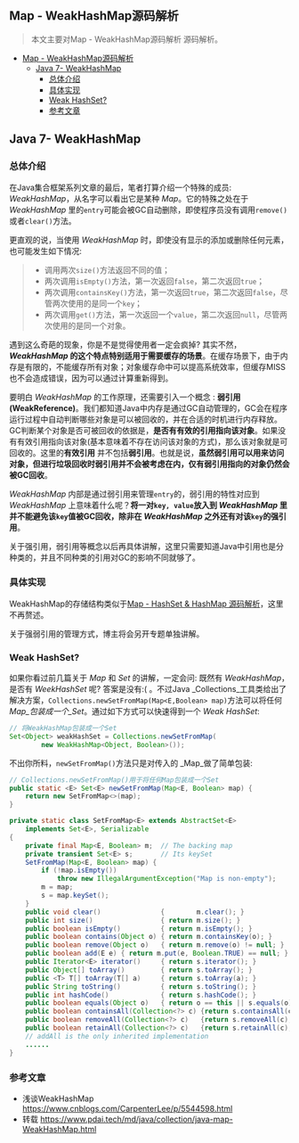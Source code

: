 ## Map - WeakHashMap源码解析

> 本文主要对Map - WeakHashMap源码解析 源码解析。

-   [Map - WeakHashMap源码解析](#map---weakhashmap%E6%BA%90%E7%A0%81%E8%A7%A3%E6%9E%90)
    -   [Java 7- WeakHashMap](#java-7--weakhashmap)
        -   [总体介绍](#%E6%80%BB%E4%BD%93%E4%BB%8B%E7%BB%8D)
        -   [具体实现](#%E5%85%B7%E4%BD%93%E5%AE%9E%E7%8E%B0)
        -   [Weak HashSet?](#weak-hashset)
        -   [参考文章](#%E5%8F%82%E8%80%83%E6%96%87%E7%AB%A0)

## Java 7- WeakHashMap

### 总体介绍

在Java集合框架系列文章的最后，笔者打算介绍一个特殊的成员: _WeakHashMap_，从名字可以看出它是某种 _Map_。它的特殊之处在于 _WeakHashMap_ 里的`entry`可能会被GC自动删除，即使程序员没有调用`remove()`或者`clear()`方法。

更直观的说，当使用 _WeakHashMap_ 时，即使没有显示的添加或删除任何元素，也可能发生如下情况:

> -   调用两次`size()`方法返回不同的值；
> -   两次调用`isEmpty()`方法，第一次返回`false`，第二次返回`true`；
> -   两次调用`containsKey()`方法，第一次返回`true`，第二次返回`false`，尽管两次使用的是同一个`key`；
> -   两次调用`get()`方法，第一次返回一个`value`，第二次返回`null`，尽管两次使用的是同一个对象。

遇到这么奇葩的现象，你是不是觉得使用者一定会疯掉? 其实不然，**_WeakHashMap_ 的这个特点特别适用于需要缓存的场景**。在缓存场景下，由于内存是有限的，不能缓存所有对象；对象缓存命中可以提高系统效率，但缓存MISS也不会造成错误，因为可以通过计算重新得到。

要明白 _WeakHashMap_ 的工作原理，还需要引入一个概念 : **弱引用(WeakReference)**。我们都知道Java中内存是通过GC自动管理的，GC会在程序运行过程中自动判断哪些对象是可以被回收的，并在合适的时机进行内存释放。GC判断某个对象是否可被回收的依据是，**是否有有效的引用指向该对象**。如果没有有效引用指向该对象(基本意味着不存在访问该对象的方式)，那么该对象就是可回收的。这里的**有效引用** 并不包括**弱引用**。也就是说，**虽然弱引用可以用来访问对象，但进行垃圾回收时弱引用并不会被考虑在内，仅有弱引用指向的对象仍然会被GC回收**。

_WeakHashMap_ 内部是通过弱引用来管理`entry`的，弱引用的特性对应到 _WeakHashMap_ 上意味着什么呢？**将一对`key, value`放入到 _WeakHashMap_ 里并不能避免该`key`值被GC回收，除非在 _WeakHashMap_ 之外还有对该`key`的强引用**。

关于强引用，弱引用等概念以后再具体讲解，这里只需要知道Java中引用也是分种类的，并且不同种类的引用对GC的影响不同就够了。

### 具体实现

WeakHashMap的存储结构类似于[Map - HashSet & HashMap 源码解析](https://www.pdai.tech/md/java/collection/java-map-HashMap&HashSet.html)，这里不再赘述。

关于强弱引用的管理方式，博主将会另开专题单独讲解。

### Weak HashSet?

如果你看过前几篇关于 _Map_ 和 _Set_ 的讲解，一定会问: 既然有 _WeakHashMap_，是否有 _WeekHashSet_ 呢? 答案是没有:( 。不过Java _Collections_工具类给出了解决方案，`Collections.newSetFromMap(Map<E,Boolean> map)`方法可以将任何 _Map_包装成一个_Set_。通过如下方式可以快速得到一个 _Weak HashSet_:

```java
// 将WeakHashMap包装成一个Set
Set<Object> weakHashSet = Collections.newSetFromMap(
        new WeakHashMap<Object, Boolean>());
```

不出你所料，`newSetFromMap()`方法只是对传入的 _Map_做了简单包装:

```java
// Collections.newSetFromMap()用于将任何Map包装成一个Set
public static <E> Set<E> newSetFromMap(Map<E, Boolean> map) {
    return new SetFromMap<>(map);
}

private static class SetFromMap<E> extends AbstractSet<E>
    implements Set<E>, Serializable
{
    private final Map<E, Boolean> m;  // The backing map
    private transient Set<E> s;       // Its keySet
    SetFromMap(Map<E, Boolean> map) {
        if (!map.isEmpty())
            throw new IllegalArgumentException("Map is non-empty");
        m = map;
        s = map.keySet();
    }
    public void clear()               {        m.clear(); }
    public int size()                 { return m.size(); }
    public boolean isEmpty()          { return m.isEmpty(); }
    public boolean contains(Object o) { return m.containsKey(o); }
    public boolean remove(Object o)   { return m.remove(o) != null; }
    public boolean add(E e) { return m.put(e, Boolean.TRUE) == null; }
    public Iterator<E> iterator()     { return s.iterator(); }
    public Object[] toArray()         { return s.toArray(); }
    public <T> T[] toArray(T[] a)     { return s.toArray(a); }
    public String toString()          { return s.toString(); }
    public int hashCode()             { return s.hashCode(); }
    public boolean equals(Object o)   { return o == this || s.equals(o); }
    public boolean containsAll(Collection<?> c) {return s.containsAll(c);}
    public boolean removeAll(Collection<?> c)   {return s.removeAll(c);}
    public boolean retainAll(Collection<?> c)   {return s.retainAll(c);}
    // addAll is the only inherited implementation
    ......
}

```

### 参考文章

-   浅谈WeakHashMap https://www.cnblogs.com/CarpenterLee/p/5544598.html
-   转载 https://www.pdai.tech/md/java/collection/java-map-WeakHashMap.html